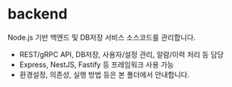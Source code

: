 # backend

Node.js 기반 백엔드 및 DB저장 서비스 소스코드를 관리합니다.

- REST/gRPC API, DB저장, 사용자/설정 관리, 알람/이력 처리 등 담당
- Express, NestJS, Fastify 등 프레임워크 사용 가능
- 환경설정, 의존성, 실행 방법 등은 본 폴더에서 안내합니다.
